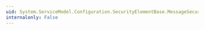 ```yaml
---
uid: System.ServiceModel.Configuration.SecurityElementBase.MessageSecurityVersion
internalonly: False
---
```

